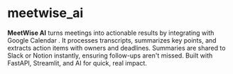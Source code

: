 # meetwise_ai
**MeetWise AI** turns meetings into actionable results by integrating with Google Calendar . It processes transcripts, summarizes key points, and extracts action items with owners and deadlines. Summaries are shared to Slack or Notion instantly, ensuring follow-ups aren't missed. Built with FastAPI, Streamlit, and AI for quick, real impact.
